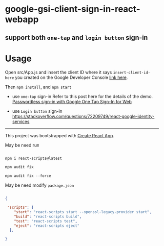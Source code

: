 # google-gsi-client-sign-in-react-webapp

## support both `one-tap` and `login button` sign-in

# Usage
Open src/App.js and insert the client ID where it says `insert-client-id-here` you created on the Google Developer Console [link here](https://console.developers.google.com/apis/credentials).

Then `npm install`, and `npm start`


* use `one-tap` sign-in
Refer to this post here for the details of the demo. 
[Passwordless sign-in with Google One Tap Sign-In for Web](https://www.intricatecloud.io/2020/12/passwordless-sign-in-with-google-one-tap-for-web/)

* use `Login button` sign-in
https://stackoverflow.com/questions/72209749/react-google-identity-services


---
This project was bootstrapped with [Create React App](https://github.com/facebook/create-react-app).


May be need run

```powershell

npm i react-scripts@latest

npm audit fix

npm audit fix --force

```

May be need modify `package.json`

```json

{

 "scripts": {
    "start": "react-scripts start --openssl-legacy-provider start",
    "build": "react-scripts build",
    "test": "react-scripts test",
    "eject": "react-scripts eject"
  },

}



```

